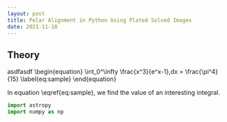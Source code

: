 ```yaml
---
layout: post
title: Polar Alignment in Python Using Plated Solved Images
date: 2021-11-10
---
```


## Theory
asdfasdf
\begin{equation}
  \int_0^\infty \frac{x^3}{e^x-1}\,dx = \frac{\pi^4}{15}
  \label{eq:sample}
\end{equation}

In equation \eqref{eq:sample}, we find the value of an interesting integral.

```python
import astropy
import numpy as np
```
